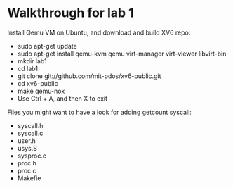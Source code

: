 # Walkthrough for lab 1
<p>Install Qemu VM on Ubuntu, and download and build XV6 repo:</p>
<ul>
  <li>sudo apt-get update</li>
  <li>sudo apt-get install qemu-kvm qemu virt-manager virt-viewer libvirt-bin</li>
  <li>mkdir lab1</li>
  <li>cd lab1</li>
  <li>git clone git://github.com/mit-pdos/xv6-public.git</li>
  <li>cd xv6-public</li>
  <li>make qemu-nox</li>
  <li>Use Ctrl + A, and then X to exit</li>
</ul>

<p>Files you might want to have a look for adding getcount syscall:</p>
<ul>
  <li>syscall.h</li>
  <li>syscall.c</li>
  <li>user.h</li>
  <li>usys.S</li>
  <li>sysproc.c</li>
  <li>proc.h</li>
  <li>proc.c</li>
  <li>Makefie</li>
</ul>